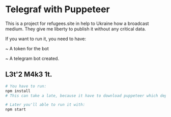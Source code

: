 # Telegraf with Puppeteer
This is a project for refugees.site in help to Ukraine how a broadcast medium. They give me liberty to publish it without any critical data.

If you want to run it, you need to have:

~ A token for the bot

~ A telegram bot created.

## L3t'2 M4k3 1t.

``` bash
# You have to run:
npm install
# This can take a late, because it have to download puppeteer which depends on Chromium

# Later you'll able to run it with:
npm start
```
